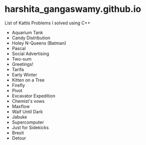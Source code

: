 # harshita_gangaswamy.github.io

List of Kattis Problems I solved using C++

- Aquarium Tank	
- Candy Distribution	
- Holey N-Queens (Batman)	
- Pascal	
- Social Advertising
- Two-sum
- Greetings!
- Tarifa
- Early Winter
- Kitten on a Tree
- Firefly
- Pivot
- Excavator Expedition
- Chemist's vows
- Maxflow
- Waif Until Dark
- Jabuke
- Supercomputer
- Just for Sidekicks
- Brexit
- Detour
